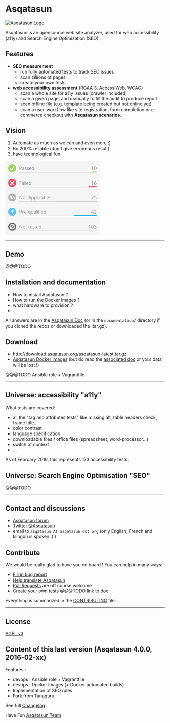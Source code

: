 # Asqatasun

![Asqatasun Logo](http://forum.asqatasun.org/uploads/default/original/1X/e16a2b9b7f5a4dc756f03630923290c695c762c9.png)


Asqatasun is an opensource web site analyzer, used for web accessibility (a11y) and Search Engine Optimization (SEO).

## Features

* **SEO measurement**
    * run fully automated tests to track SEO issues
    * scan zillions of pages
    * create your own tests
* **web accessibility assessment** (RGAA 3, AccessiWeb, WCAG)
    * scan a whole site for a11y issues (crawler included)
    * scan a given page, and manually fulfill the audit to produce report
    * scan offline file (e.g. template being created but not online yet)
    * scan a user-workflow like site registration, form completion or e-commerce checkout with **Asqatasun scenarios**.
 
## Vision

1. Automate as much as we can and even more :)
2. Be 200% reliable (don't give erroneous result)
3. have technological fun

![5 types of accessibility results](/documentation/en/20_User_doc/Images/screenshot_20150307_ASQATASUN_5_types_of_result.png)


---


## Demo

@@@TODO



## Installation and documentation

* How to install Asqatasun ?
* How to run the Docker images ?
* what hardware to provision ?
* ...

All answers are in the [Asqatasun Doc](http://doc.asqatasun.org/en/) (or in the `documentation/`
directory if you cloned the repos or downloaded the .tar.gz).


## Download

* http://download.asqatasun.org/asqatasun-latest.tar.gz
* [Asqatasun Docker images](https://hub.docker.com/r/asqatasun/asqatasun/) (but do read the [associated doc][link_doc_docker] or your data will be lost !)

[link_doc_docker]: http://doc.asqatasun.org/en/10_Install_doc/Docker/index.html  "Use Asqatasun with a single container Docker"

@@@TODO Ansible role + Vagrantfile


---


## Universe: accessibility "a11y"

What tests are covered:

* all the "tag and attributes tests" like missing alt, table headers check, frame title...
* color contrast
* language specification
* downloadable files / office files (spreadsheet, word-processor...)
* switch of context
* ...

As of February 2016, this represents 173 accessibility tests.

## Universe: Search Engine Optimisation "SEO"

@@@TODO


---


## Contact and discussions

* [Asqatasun forum](http://forum.asqatasun.org/) 
* [Twitter @Asqatasun](https://twitter.com/Asqatasun)
* email to `asqatasun AT asqatasun dot org` (only English, French and klingon is spoken :) ) 

## Contribute

We would be really glad to have you on board ! You can help in many ways:

* [Fill in bug report](https://github.com/Asqatasun/Asqatasun/issues)
* [Help translate Asqatasun](https://www.transifex.com/asqatasun/asqatasun/) 
* [Pull Requests](https://github.com/Asqatasun/Asqatasun/pulls) are off course welcome
* [Create your own tests](#) @@@TODO link to doc

Everything is summarized in the [CONTRIBUTING](CONTRIBUTING.md) file.




---

## License

 [AGPL v3](LICENSE) 


## Content of this last version (Asqatasun 4.0.0, 2016-02-xx)

Features :
- devops : Ansible role + Vagrantfile
- devops : Docker images (+ Docker automated builds)
- Implementation of SEO rules
- Fork from Tanaguru

See full [Changelog](CHANGELOG.txt)


Have Fun
[Asqatasun Team](asqatasun-team.md)
